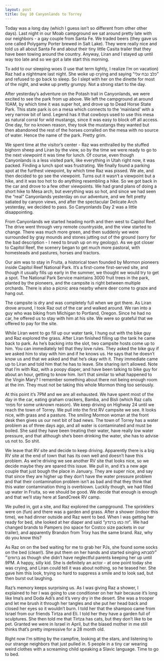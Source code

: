 ```yaml
---
layout: post
title: Day 10 Canyonlands to Torrey
---
```


Today was a long day (which I guess isn’t so different from other other days). Last night in our Moab campground we sat around pretty late with our neighbors - a gay couple from Santa Fe. We traded beers (they gave us one called Polygamy Porter brewed in Salt Lake). They were really nice and told us all about Santa Fe and about their tiny little Casita trailer that they have been towing around the country. Anyway, Liran and I stayed up until way too late and so we got a late start this morning.

To add to our sleeping woes (I use that term lightly, I realize I’m on vacation) Raz had a nightmare last night. She woke up crying and saying “כלב נבח עלי” and refused to go back to sleep. So I slept with her on the dinette for most of the night, and woke up pretty grumpy. Not a strong start to the day.

After yesterday’s adventure on the Potash trail in Canyonlands, we were excited to see the park from up above. We left the campground at around 10AM, by which time it was super hot, and drove up to Dead Horse State Park. This state park is on a mesa which connects to the ‘mainland’ with a very narrow bit of land. Legend has it that cowboys used to use this mesa as natural corral for wild mustangs, since it was easy to block off all access. One day, for no known reason, they took the mustangs they wanted but then abandoned the rest of the horses corralled on the mesa with no source of water. Hence the name of the park. Pretty grim.

We spent time at the visitor’s center - Raz was enthralled by the stuffed bighorn sheep and Liran by the view, so by the time we were ready to go to the next viewpoint it was time for lunch. Of course, even though Canyonlands is a less visited park, like everything in Utah right now, it was packed. Finding a lunch spot was frustrating. We finally found a parking spot at the furthest viewpoint, by which time Raz was pissed. We ate, and then decided to go see the viewpoint. Turns out it wasn’t a viewpoint but a hike, and it was too hot to do anything resembling a hike. So we got back in the car and drove to a few other viewpoints. We had grand plans of doing a short hike to Mesa arch, but everything was so hot, and since we had seen the “real” Canyonlands yesterday on our adventure, and we felt pretty satiated by canyon views, and after the spectacular Delicate Arch yesterday, we decided to pass. So Canyonlands Day 2 was a little disappointing.

From Canyonlands we started heading north and then west to Capitol Reef. The drive went through very remote countryside, and the view started to change. There was much more green, and then suddenly we were surrounded by gray mounds and stones jutting out of the ground (sorry for the bad description - I need to brush up on my geology). As we got closer to Capitol Reef, the scenery began to get much more pastoral, with homesteads and pastures, horses and tractors.

Our aim was to stay in Fruita, a historical town founded by Mormon pioneers inside Capitol Reef National Park. It’s a first-come first-served site, and though it usually fills up early in the summer, we thought we would try to get a spot. The National Park Service maintains 3000 fruit trees in the park, planted by the pioneers, and the campsite is right between multiple orchards. There is also a picnic area nearby where deer come to graze and hang out. 

The campsite is dry and was completely full when we got there. As Liran drove around, I took Raz out of the car and walked around. We ran into a guy who was biking from Michigan to Portland, Oregon. Since he had no car, he offered us to stay with him at his site. We were so grateful that we offered to pay for the site.

While Liran went to go fill up our water tank, I hung out with the bike guy and Raz explored the grass. After Liran finished filling up the tank he came back to park. As he’s backing into the slot, two campsite hosts come up to him. You can immediately tell that they love rules. They asked the bike guy if we asked him to stay with him and if he knows us. He says that he doesn’t know us and that we asked and that he’s okay with it. They immediate came up to Liran and told him that he has to leave. Site sharing isn’t allowed. Note that I’m with Raz, with a poopy diaper, and have been talking to bike guy for about an hour, getting to know him. Isn’t that similar to what happened to the Virgin Mary? I remember something about there not being enough room at the inn. They must not be taking this whole Mormon thing too seriously.

At this point it’s 7PM and we are all exhausted. We have spent most of the day in the car, eating graham crackers, Bamba, and Bisli (which Raz calls מפוזר for some unknown reason). We keep driving on Highway 24 until we reach the town of Torrey. We pull into the first RV campsite we see. It looks nice, with grass and a pasture. The smiling Mormon woman at the front desk then gives us our next bit of bad news. The town of Torrey has a water problem as of three days ago, and all water is contaminated and must be boiled. She said they have been treating their water, have really low water pressure, and that although she’s been drinking the water, she has to advise us not to. So shit.

We leave that RV site and decide to keep driving. Apparently there is a big RV site at the end of town that has its own well and doesn’t have this problem. As we’re driving we see another RV site that looks nice, so we decide maybe they are spared this issue. We pull in, and it’s a new age couple that just bough the place in January. They are super nice, and say that since they are higher up they don’t have the water pressure problem and that their contamination problem isn’t as bad and that they think that this water contamination thing is overblown. Luckily though, we had filled up water in Fruita, so we should be good. We decide that enough is enough and that we’ll stay here at SandCreek RV camp.

We pulled in, got a site, and Raz explored the campground. The sprinklers were on (fun) and there was a garden and grass. After a shower (indoor this time), we had dinner outside and Raz went to bed. When I was getting her ready for bed, she looked at her diaper and said “זה כמו ברנדון”. We had changed brands to Pampers (no space for Costco size packets in our trailer), and apparently Brandon from Trixy has the same brand. Raz, why do you know this?

As Raz on on the bed waiting for me to grab her PJs, she found some socks on the bed (clean!). She put them on her hands and started singing ״לסבתא ברווזים״ as though she didn’t have neglectful parents keeping her up until 9PM. A happy, silly kid. She is definitely an actor - at one point today she was crying, and Liran could tell it was about nothing, so he teased her. She gave him this look, trying so hard to suppress a smile and to look sad, but then burst out laughing. 

Raz’s memory keeps surprising us. As I was giving Raz a shower, I explained to her I was going to use conditioner on her hair because it’s long like Ima’s and Doda Adi’s and it’s very dry in the desert. She was a trooper and let me brush it through her tangles and she put her head back and closed her eyes so it wouldn’t burn. I told her that the shampoo came from Israel from our friends Tirtza and Eli. I told her they have a garden full of sculptures. She then told me that Tirtza has cats, but they don’t like to be pet. Granted we were in Israel in April, but the biased mother in me still thinks that’s pretty impressive for a 28 month old. 

Right now I’m sitting by the campfire, looking at the stars, and listening to our strange neighbors that just pulled in. 5 people in a tiny car wearing weird clothes with a screaming child speaking a Slavic language. Time to go to bed. 

